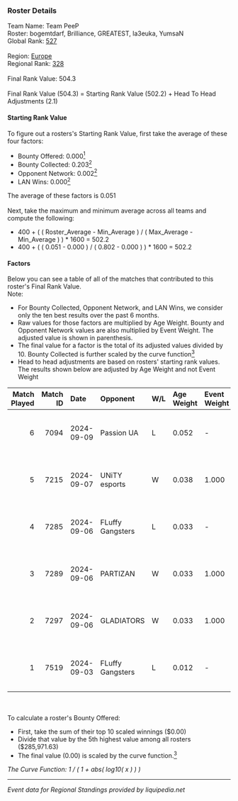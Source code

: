 ### Roster Details<br />
Team Name: Team PeeP<br />
Roster: bogemtdarf, Brilliance, GREATEST, la3euka, YumsaN<br />
Global Rank: [527](../../standings_global_2025_02_28.md)<br />
<br />
Region: [Europe]( ../../standings_europe_2025_02_28.md)<br />
Regional Rank: [328]( ../../standings_europe_2025_02_28.md)<br />
<br />
Final Rank Value:  504.3<br />
<br />
Final Rank Value (504.3) = Starting Rank Value (502.2) + Head To Head Adjustments (2.1)<br />

#### Starting Rank Value<br />
To figure out a rosters's Starting Rank Value, first take the average of these four factors:<br />
- Bounty Offered: 0.000[<sup>1</sup>](#table2)
- Bounty Collected: 0.203[<sup>2</sup>](#table1)
- Opponent Network: 0.002[<sup>2</sup>](#table1)
- LAN Wins: 0.000[<sup>2</sup>](#table1)

The average of these factors is 0.051<br />
<br />
Next, take the maximum and minimum average across all teams and compute the following:<br />
- 400 + ( ( Roster_Average - Min_Average ) / ( Max_Average - Min_Average ) ) * 1600 = 502.2
- 400 + ( ( 0.051 - 0.000 ) / ( 0.802 - 0.000 ) ) * 1600 = 502.2


#### Factors<br />
Below you can see a table of all of the matches that contributed to this roster's Final Rank Value.<br />
Note:<br />

- For Bounty Collected, Opponent Network, and LAN Wins, we consider only the ten best results over the past 6 months.
- Raw values for those factors are multiplied by Age Weight. Bounty and Opponent Network values are also multiplied by Event Weight. The adjusted value is shown in parenthesis.
- The final value for a factor is the total of its adjusted values divided by 10. Bounty Collected is further scaled by the curve function[<sup>3</sup>](#curveFunction)
- Head to head adjustments are based on rosters' starting rank values. The results shown below are adjusted by Age Weight and not Event Weight
<span id="table1"></span><br />


| Match Played | Match ID | Date       | Opponent         | W/L | Age Weight | Event Weight | Bounty Collected | Opponent Network | LAN Wins  | H2H Adj. | Roster                                            |
| -: | -: | :- | :- | :- | :- | :- | :- | :- | :- | -: | :- |
|            6 |     7094 | 2024-09-09 | Passion UA       | L   | 0.052      | -            | -                | -                | -         |    -0.04 | bogemtdarf, Brilliance, GREATEST, la3euka, YumsaN |
|            5 |     7215 | 2024-09-07 | UNiTY esports    | W   | 0.038      | 1.000        | 0.030 (0.001)    | 0.447 (0.017)    | 0 (0.000) |     1.14 | bogemtdarf, Brilliance, GREATEST, la3euka, YumsaN |
|            4 |     7285 | 2024-09-06 | FLuffy Gangsters | L   | 0.033      | -            | -                | -                | -         |    -0.07 | bogemtdarf, Brilliance, GREATEST, la3euka, YumsaN |
|            3 |     7289 | 2024-09-06 | PARTIZAN         | W   | 0.033      | 1.000        | 0.000 (0.000)    | 0.085 (0.003)    | 0 (0.000) |     0.72 | bogemtdarf, Brilliance, GREATEST, la3euka, YumsaN |
|            2 |     7297 | 2024-09-06 | GLADIATORS       | W   | 0.033      | 1.000        | 0.000 (0.000)    | 0.000 (0.000)    | 0 (0.000) |     0.37 | bogemtdarf, Brilliance, GREATEST, la3euka, YumsaN |
|            1 |     7519 | 2024-09-03 | FLuffy Gangsters | L   | 0.012      | -            | -                | -                | -         |    -0.03 | bogemtdarf, Brilliance, GREATEST, la3euka, YumsaN |

<br />
<span id="table2"></span><br />
To calculate a roster's Bounty Offered:<br />

- First, take the sum of their top 10 scaled winnings ($0.00)
- Divide that value by the 5th highest value among all rosters ($285,971.63)
- The final value (0.00) is scaled by the curve function.[<sup>3</sup>](#curveFunction)

<span id="curveFunction"></span>_The Curve Function: 1 / ( 1 + abs( log10( x ) ) )_<br />

---
_Event data for Regional Standings provided by liquipedia.net_<br />
